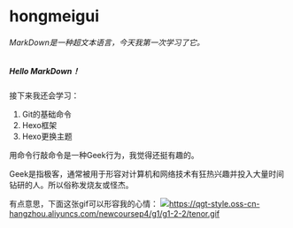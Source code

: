 # hongmeigui
###### MarkDown是一种超文本语言，今天我第一次学习了它。
##### Hello MarkDown！
接下来我还会学习：

1. Git的基础命令
1. Hexo框架
1. Hexo更换主题

用命令行敲命令是一种Geek行为，我觉得还挺有趣的。


Geek是指极客，通常被用于形容对计算机和网络技术有狂热兴趣并投入大量时间钻研的人。所以俗称发烧友或怪杰。

有点意思，下面这张gif可以形容我的心情：
![](图片的url)https://qgt-style.oss-cn-hangzhou.aliyuncs.com/newcoursep4/g1/g1-2-2/tenor.gif
